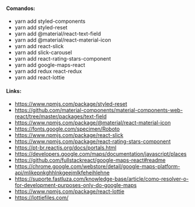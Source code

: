 #### Comandos:
- yarn add styled-components
- yarn add styled-reset
- yarn add @material/react-text-field
- yarn add @material/react-material-icon
- yarn add react-slick
- yarn add slick-carousel
- yarn add react-rating-stars-component
- yarn add google-maps-react
- yarn add redux react-redux
- yarn add react-lottie

#### Links:
- https://www.npmjs.com/package/styled-reset
- https://github.com/material-components/material-components-web-react/tree/master/packages/text-field
- https://www.npmjs.com/package/@material/react-material-icon
- https://fonts.google.com/specimen/Roboto
- https://www.npmjs.com/package/react-slick
- https://www.npmjs.com/package/react-rating-stars-component
- https://pt-br.reactjs.org/docs/portals.html
- https://developers.google.com/maps/documentation/javascript/places
- https://github.com/fullstackreact/google-maps-react#readme
- https://chrome.google.com/webstore/detail/google-maps-platform-api/mlikepnkghhlnkgeejmlkfeheihlehne
- https://suporte.fastluza.com/knowledge-base/article/como-resolver-o-for-development-purposes-only-do-google-maps
- https://www.npmjs.com/package/react-lottie
- https://lottiefiles.com/
